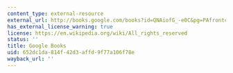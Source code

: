 ```yaml
---
content_type: external-resource
external_url: http://books.google.com/books?id=QNAiofG_-e0C&pg=PAfrontcover
has_external_license_warning: true
license: https://en.wikipedia.org/wiki/All_rights_reserved
status: ''
title: Google Books
uid: 652dc1da-814f-42d3-affd-9f77a106f78e
wayback_url: ''
---
```

